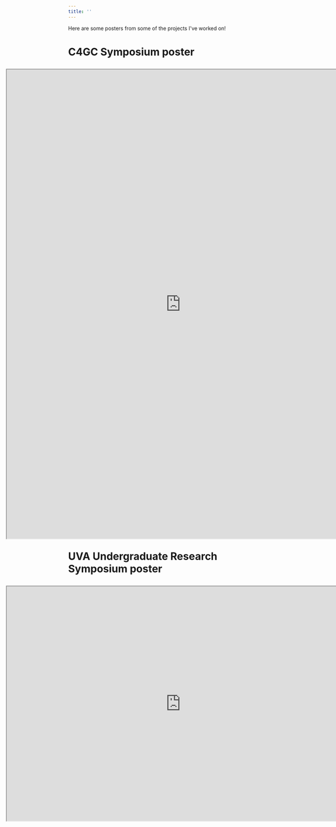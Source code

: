 ```yaml
---
title: ''
---
```


Here are some posters from some of the projects I've worked on!


# C4GC Symposium poster

<div id="contentframe" style="position:relative; top: 10px; left: -170px;">
	<iframe src="https://drive.google.com/file/d/1_bMijHIFZoVXUucVpwHQvfjMCGW9Z6wU/preview" width="950" height="1280" allow="autoplay"></iframe>
</div>

# UVA Undergraduate Research Symposium poster

<div id="contentframe" style="position:relative; top: 10px; left: -170px;">
<iframe src="https://drive.google.com/file/d/1Tu0z6q8eJCN06NE_hZemHNP6KIRe6ogD/preview" width="950" height="640" allow="autoplay"></iframe>
</div>
